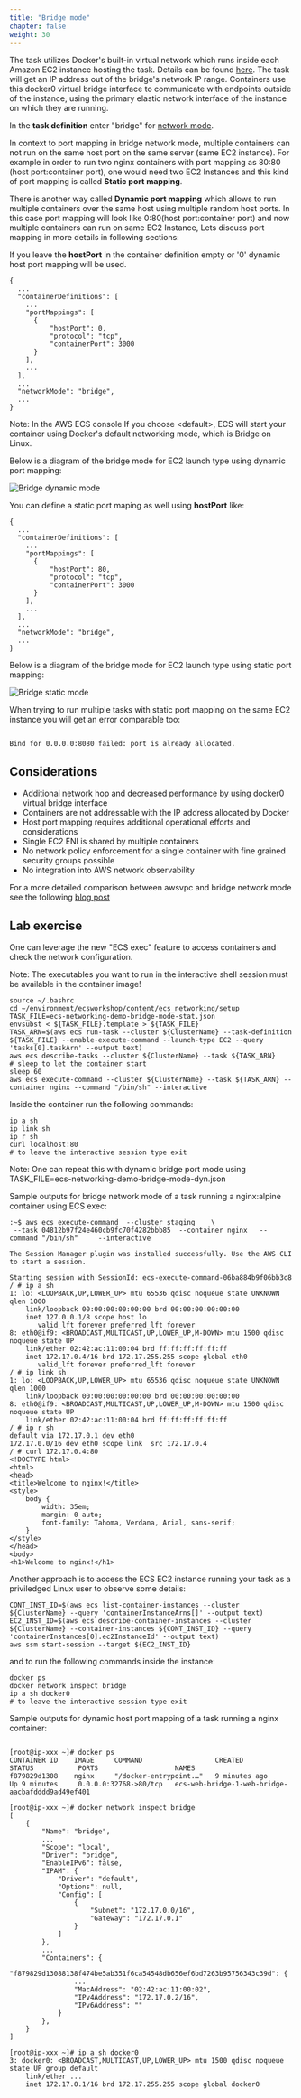 ```yaml
---
title: "Bridge mode"
chapter: false
weight: 30
---
```


The task utilizes Docker's built-in virtual network which runs inside each Amazon EC2 instance hosting the task. Details can be found [here](https://docs.docker.com/network/bridge/).
The task will get an IP address out of the bridge's network IP range. Containers use this docker0 virtual bridge interface to communicate with endpoints outside of the instance,
using the primary elastic network interface of the instance on which they are running.

In the **task definition** enter "bridge" for [network mode](https://docs.aws.amazon.com/AmazonECS/latest/developerguide/task_definition_parameters.html#network_mode).

In context to port mapping in bridge network mode, multiple containers can not run on the same host port on the same server (same EC2 instance). For example in order to run two nginx containers with port mapping as 80:80 (host port:container port), one would need two EC2 Instances and this kind of port mapping is called  **Static port mapping**.

There is another way called **Dynamic port mapping** which allows to run multiple containers over the same host using multiple random host ports. In this case port mapping will look like 0:80(host port:container port) and now multiple containers can run on same EC2 Instance, Lets discuss port mapping in more details in following sections:

If you leave the **hostPort** in the container definition empty or '0' dynamic host port mapping will be used. 

```
{
  ...
  "containerDefinitions": [
    ...
    "portMappings": [
      {
          "hostPort": 0,
          "protocol": "tcp",
          "containerPort": 3000
      }
    ],
    ...
  ],
  ...
  "networkMode": "bridge",
  ...
}

```

Note: In the AWS ECS console If you choose \<default\>, ECS will start your container using Docker's default networking mode, which is Bridge on Linux.

Below is a diagram of the bridge mode for EC2 launch type using dynamic port mapping:

![Bridge dynamic mode](/images/ECS_bridge_mode-dynamic.png)

You can define a static port maping as well using **hostPort** like:

```
{
  ...
  "containerDefinitions": [
    ...
    "portMappings": [
      {
          "hostPort": 80,
          "protocol": "tcp",
          "containerPort": 3000
      }
    ],
    ...
  ],
  ...
  "networkMode": "bridge",
  ...
}

```

Below is a diagram of the bridge mode for EC2 launch type using static port mapping:

![Bridge static mode](/images/ECS_bridge_mode-static.png)

When trying to run multiple tasks with static port mapping on the same EC2 instance you will get an error comparable too:

```

Bind for 0.0.0.0:8080 failed: port is already allocated.

```

## Considerations
- Additional network hop and decreased performance by using docker0 virtual bridge interface
- Containers are not addressable with the IP address allocated by Docker
- Host port mapping requires additional operational efforts and considerations
- Single EC2 ENI is shared by multiple containers
- No network policy enforcement for a single container with fine grained security groups possible
- No integration into AWS network observability

For a more detailed comparison between awsvpc and bridge network mode see the following [blog post](https://aws.amazon.com/blogs/compute/introducing-cloud-native-networking-for-ecs-containers/)

## Lab exercise

One can leverage the new "ECS exec" feature to access containers and check the network configuration.

Note: The executables you want to run in the interactive shell session must be available in the container image!

```
source ~/.bashrc
cd ~/environment/ecsworkshop/content/ecs_networking/setup
TASK_FILE=ecs-networking-demo-bridge-mode-stat.json
envsubst < ${TASK_FILE}.template > ${TASK_FILE}
TASK_ARN=$(aws ecs run-task --cluster ${ClusterName} --task-definition ${TASK_FILE} --enable-execute-command --launch-type EC2 --query 'tasks[0].taskArn' --output text)
aws ecs describe-tasks --cluster ${ClusterName} --task ${TASK_ARN}
# sleep to let the container start
sleep 60
aws ecs execute-command --cluster ${ClusterName} --task ${TASK_ARN} --container nginx --command "/bin/sh" --interactive
```

Inside the container run the following commands:

```
ip a sh
ip link sh
ip r sh
curl localhost:80
# to leave the interactive session type exit
```

Note: One can repeat this with dynamic bridge port mode using TASK_FILE=ecs-networking-demo-bridge-mode-dyn.json

Sample outputs for bridge network mode of a task running a nginx:alpine container using ECS exec:

```
:~$ aws ecs execute-command  --cluster staging    \
 --task 04812b97f24e460cb9fc70f4282bbb85  --container nginx   --command "/bin/sh"     --interactive

The Session Manager plugin was installed successfully. Use the AWS CLI to start a session.

Starting session with SessionId: ecs-execute-command-06ba884b9f06bb3c8
/ # ip a sh
1: lo: <LOOPBACK,UP,LOWER_UP> mtu 65536 qdisc noqueue state UNKNOWN qlen 1000
    link/loopback 00:00:00:00:00:00 brd 00:00:00:00:00:00
    inet 127.0.0.1/8 scope host lo
       valid_lft forever preferred_lft forever
8: eth0@if9: <BROADCAST,MULTICAST,UP,LOWER_UP,M-DOWN> mtu 1500 qdisc noqueue state UP
    link/ether 02:42:ac:11:00:04 brd ff:ff:ff:ff:ff:ff
    inet 172.17.0.4/16 brd 172.17.255.255 scope global eth0
       valid_lft forever preferred_lft forever
/ # ip link sh
1: lo: <LOOPBACK,UP,LOWER_UP> mtu 65536 qdisc noqueue state UNKNOWN qlen 1000
    link/loopback 00:00:00:00:00:00 brd 00:00:00:00:00:00
8: eth0@if9: <BROADCAST,MULTICAST,UP,LOWER_UP,M-DOWN> mtu 1500 qdisc noqueue state UP
    link/ether 02:42:ac:11:00:04 brd ff:ff:ff:ff:ff:ff
/ # ip r sh
default via 172.17.0.1 dev eth0
172.17.0.0/16 dev eth0 scope link  src 172.17.0.4
/ # curl 172.17.0.4:80
<!DOCTYPE html>
<html>
<head>
<title>Welcome to nginx!</title>
<style>
    body {
        width: 35em;
        margin: 0 auto;
        font-family: Tahoma, Verdana, Arial, sans-serif;
    }
</style>
</head>
<body>
<h1>Welcome to nginx!</h1>
```

Another approach is to access the ECS EC2 instance running your task as a priviledged Linux user to observe some details:

```
CONT_INST_ID=$(aws ecs list-container-instances --cluster ${ClusterName} --query 'containerInstanceArns[]' --output text)
EC2_INST_ID=$(aws ecs describe-container-instances --cluster ${ClusterName} --container-instances ${CONT_INST_ID} --query 'containerInstances[0].ec2InstanceId' --output text)
aws ssm start-session --target ${EC2_INST_ID}
```

and to run the following commands inside the instance:

```
docker ps
docker network inspect bridge
ip a sh docker0
# to leave the interactive session type exit
```

Sample outputs for dynamic host port mapping of a task running a nginx container:

```

[root@ip-xxx ~]# docker ps
CONTAINER ID    IMAGE     COMMAND                  CREATED            STATUS           PORTS                   NAMES
f879829d1308    nginx     "/docker-entrypoint.…"   9 minutes ago      Up 9 minutes     0.0.0.0:32768->80/tcp   ecs-web-bridge-1-web-bridge-aacbafdddd9ad49ef401

[root@ip-xxx ~]# docker network inspect bridge
[
    {
        "Name": "bridge",
        ...
        "Scope": "local",
        "Driver": "bridge",
        "EnableIPv6": false,
        "IPAM": {
            "Driver": "default",
            "Options": null,
            "Config": [
                {
                    "Subnet": "172.17.0.0/16",
                    "Gateway": "172.17.0.1"
                }
            ]
        },
        ...
        "Containers": {
            "f879829d13088138f474be5ab351f6ca54548db656ef6bd7263b95756343c39d": {
                ...
                "MacAddress": "02:42:ac:11:00:02",
                "IPv4Address": "172.17.0.2/16",
                "IPv6Address": ""
            }
        },
    }
]

[root@ip-xxx ~]# ip a sh docker0
3: docker0: <BROADCAST,MULTICAST,UP,LOWER_UP> mtu 1500 qdisc noqueue state UP group default
    link/ether ...
    inet 172.17.0.1/16 brd 172.17.255.255 scope global docker0

```

